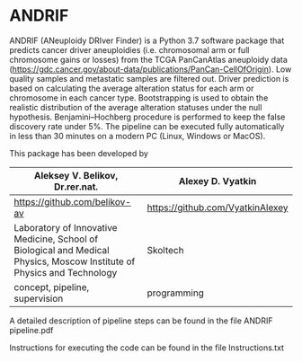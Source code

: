 # ANDRIF

ANDRIF (ANeuploidy DRIver Finder) is a Python 3.7 software package that predicts cancer driver aneuploidies (i.e. chromosomal arm or full chromosome gains or losses) from the TCGA PanCanAtlas aneuploidy data (https://gdc.cancer.gov/about-data/publications/PanCan-CellOfOrigin). Low quality samples and metastatic samples are filtered out. Driver prediction is based on calculating the average alteration status for each arm or chromosome in each cancer type. Bootstrapping is used to obtain the realistic distribution of the average alteration statuses under the null hypothesis. Benjamini–Hochberg procedure is performed to keep the false discovery rate under 5%. The pipeline can be executed fully automatically in less than 30 minutes on a modern PC (Linux, Windows or MacOS).

This package has been developed by 

Aleksey V. Belikov, Dr.rer.nat. | Alexey D. Vyatkin
-- | --
https://github.com/belikov-av | https://github.com/VyatkinAlexey
Laboratory of Innovative Medicine, School of Biological and Medical Physics, Moscow Institute of Physics and Technology | Skoltech
concept, pipeline, supervision | programming

A detailed description of pipeline steps can be found in the file ANDRIF pipeline.pdf

Instructions for executing the code can be found in the file Instructions.txt

